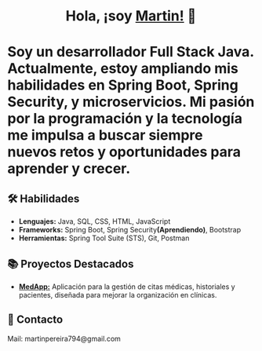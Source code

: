 <div align="center">
  <h1>Hola, ¡soy <a href="https://www.linkedin.com/in/martin-pereira-39009b227/" target="_blank">Martin!</a> 👋</h1>
</div>

<h1>Soy un desarrollador Full Stack Java. Actualmente, estoy ampliando mis habilidades en <strong>Spring Boot</strong>, <strong>Spring Security</strong>, y <strong>microservicios</strong>. Mi pasión por la programación y la tecnología me impulsa a buscar siempre nuevos retos y oportunidades para aprender y crecer.</p>

<h2>🛠 Habilidades</h2>
<ul>
  <li><strong>Lenguajes:</strong> Java, SQL, CSS, HTML, JavaScript</li>
  <li><strong>Frameworks:</strong> Spring Boot, Spring Security<b>(Aprendiendo)</b>, Bootstrap</li>
  <li><strong>Herramientas:</strong> Spring Tool Suite (STS), Git, Postman</li>
</ul>

<h2>📚 Proyectos Destacados</h2>
<ul>
    <li><strong><a href="https://github.com/IgnacioF99/MedApp" target="_blank">MedApp:</a></strong> Aplicación para la gestión de citas médicas, historiales y pacientes, diseñada para mejorar la organización en clínicas.</li>
</ul>

<h2>💬 Contacto</h2>
<p>Mail: martinpereira794@gmail.com
